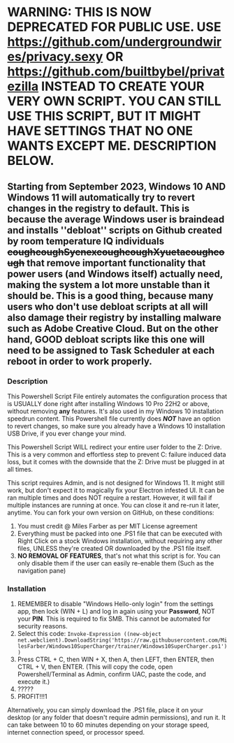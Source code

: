 # WARNING: THIS IS NOW DEPRECATED FOR PUBLIC USE. USE https://github.com/undergroundwires/privacy.sexy OR https://github.com/builtbybel/privatezilla INSTEAD TO CREATE YOUR VERY OWN SCRIPT. YOU CAN STILL USE THIS SCRIPT, BUT IT MIGHT HAVE SETTINGS THAT NO ONE WANTS EXCEPT ME. DESCRIPTION BELOW.



## Starting from September 2023, Windows 10 AND Windows 11 will automatically try to revert changes in the registry to default. This is because the average Windows user is braindead and installs ''debloat'' scripts on Github created by room temperature IQ individuals ~~coughcoughSycnexcoughcoughXyuetacoughcough~~ that remove important functionality that power users (and Windows itself) actually need, making the system a lot more unstable than it should be. This is a good thing, because many users who don't use debloat scripts at all will also damage their registry by installing malware such as Adobe Creative Cloud. But on the other hand, GOOD debloat scripts like this one will need to be assigned to Task Scheduler at each reboot in order to work properly.

### Description

This Powershell Script File entirely automates the configuration process that is USUALLY done right after installing Windows 10 Pro 22H2 or above, without removing **any** features. It's also used in my Windows 10 installation speedrun content. This Powershell file currently does ***NOT*** have an option to revert changes, so make sure you already have a Windows 10 installation USB Drive, if you ever change your mind.

This Powershell Script WILL redirect your entire user folder to the Z: Drive. This is a very common and effortless step to prevent C: failure induced data loss, but it comes with the downside that the Z: Drive must be plugged in at all times.

This script requires Admin, and is not designed for Windows 11. It might still work, but don't expect it to magically fix your Electron infested UI. It can be ran multiple times and does NOT require a restart. However, it will fail if multiple instances are running at once. You can close it and re-run it later, anytime. You can fork your own version on GitHub, on these conditions:

1. You must credit @ Miles Farber as per MIT License agreement
2. Everything must be packed into one .PS1 file that can be executed with Right Click on a stock Windows installation, without requiring any other files, UNLESS they're created OR downloaded by the .PS1 file itself.
3. **NO REMOVAL OF FEATURES**, that's not what this script is for. You can only disable them if the user can easily re-enable them (Such as the navigation pane)

### Installation

1. REMEMBER to disable "Windows Hello-only login" from the settings app, then lock (WIN + L) and log in again using your **Password**, NOT your **PIN**. This is required to fix SMB. This cannot be automated for security reasons.
2. Select this code: `Invoke-Expression ((new-object net.webclient).DownloadString('https://raw.githubusercontent.com/MilesFarber/Windows10SuperCharger/trainer/Windows10SuperCharger.ps1'))` 
3. Press CTRL + C, then WIN + X, then A, then LEFT, then ENTER, then CTRL + V, then ENTER. (This will copy the code, open Powershell/Terminal as Admin, confirm UAC, paste the code, and execute it.)
4. ?????
5. PROFIT!!!1

Alternatively, you can simply download the .PS1 file, place it on your desktop (or any folder that doesn't require admin permissions), and run it. It can take between 10 to 60 minutes depending on your storage speed, internet connection speed, or processor speed.
